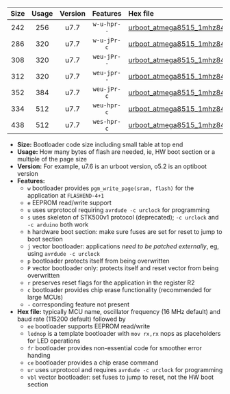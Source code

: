 |Size|Usage|Version|Features|Hex file|
|:-:|:-:|:-:|:-:|:--|
|242|256|u7.7|`w-u-hpr--`|[urboot_atmega8515_1mhz8432_230400bps_lednop_fr_ur.hex](https://raw.githubusercontent.com/stefanrueger/urboot.hex/main/mcus/atmega8515/fcpu_1mhz8432/230400_bps/urboot_atmega8515_1mhz8432_230400bps_lednop_fr_ur.hex)|
|286|320|u7.7|`w-u-jPr-c`|[urboot_atmega8515_1mhz8432_230400bps_lednop_fr_ce_ur_vbl.hex](https://raw.githubusercontent.com/stefanrueger/urboot.hex/main/mcus/atmega8515/fcpu_1mhz8432/230400_bps/urboot_atmega8515_1mhz8432_230400bps_lednop_fr_ce_ur_vbl.hex)|
|308|320|u7.7|`weu-jPr--`|[urboot_atmega8515_1mhz8432_230400bps_ee_lednop_ur_vbl.hex](https://raw.githubusercontent.com/stefanrueger/urboot.hex/main/mcus/atmega8515/fcpu_1mhz8432/230400_bps/urboot_atmega8515_1mhz8432_230400bps_ee_lednop_ur_vbl.hex)|
|312|320|u7.7|`weu-jpr--`|[urboot_atmega8515_1mhz8432_230400bps_ee_lednop_fr_ur_vbl.hex](https://raw.githubusercontent.com/stefanrueger/urboot.hex/main/mcus/atmega8515/fcpu_1mhz8432/230400_bps/urboot_atmega8515_1mhz8432_230400bps_ee_lednop_fr_ur_vbl.hex)|
|352|384|u7.7|`weu-jPr-c`|[urboot_atmega8515_1mhz8432_230400bps_ee_lednop_fr_ce_ur_vbl.hex](https://raw.githubusercontent.com/stefanrueger/urboot.hex/main/mcus/atmega8515/fcpu_1mhz8432/230400_bps/urboot_atmega8515_1mhz8432_230400bps_ee_lednop_fr_ce_ur_vbl.hex)|
|334|512|u7.7|`weu-hpr-c`|[urboot_atmega8515_1mhz8432_230400bps_ee_lednop_fr_ce_ur.hex](https://raw.githubusercontent.com/stefanrueger/urboot.hex/main/mcus/atmega8515/fcpu_1mhz8432/230400_bps/urboot_atmega8515_1mhz8432_230400bps_ee_lednop_fr_ce_ur.hex)|
|438|512|u7.7|`wes-hpr-c`|[urboot_atmega8515_1mhz8432_230400bps_ee_lednop_fr_ce.hex](https://raw.githubusercontent.com/stefanrueger/urboot.hex/main/mcus/atmega8515/fcpu_1mhz8432/230400_bps/urboot_atmega8515_1mhz8432_230400bps_ee_lednop_fr_ce.hex)|

- **Size:** Bootloader code size including small table at top end
- **Usage:** How many bytes of flash are needed, ie, HW boot section or a multiple of the page size
- **Version:** For example, u7.6 is an urboot version, o5.2 is an optiboot version
- **Features:**
  + `w` bootloader provides `pgm_write_page(sram, flash)` for the application at `FLASHEND-4+1`
  + `e` EEPROM read/write support
  + `u` uses urprotocol requiring `avrdude -c urclock` for programming
  + `s` uses skeleton of STK500v1 protocol (deprecated); `-c urclock` and `-c arduino` both work
  + `h` hardware boot section: make sure fuses are set for reset to jump to boot section
  + `j` vector bootloader: applications *need to be patched externally*, eg, using `avrdude -c urclock`
  + `p` bootloader protects itself from being overwritten
  + `P` vector bootloader only: protects itself and reset vector from being overwritten
  + `r` preserves reset flags for the application in the register R2
  + `c` bootloader provides chip erase functionality (recommended for large MCUs)
  + `-` corresponding feature not present
- **Hex file:** typically MCU name, oscillator frequency (16 MHz default) and baud rate (115200 default) followed by
  + `ee` bootloader supports EEPROM read/write
  + `lednop` is a template bootloader with `mov rx,rx` nops as placeholders for LED operations
  + `fr` bootloader provides non-essential code for smoother error handing
  + `ce` bootloader provides a chip erase command
  + `ur` uses urprotocol and requires `avrdude -c urclock` for programming
  + `vbl` vector bootloader: set fuses to jump to reset, not the HW boot section
